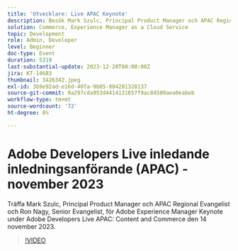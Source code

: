 ```yaml
---
title: 'Utvecklare: Live APAC Keynote'
description: Besök Mark Szulc, Principal Product Manager och APAC Regional Evangelist och Ron Nagy, Senior Evangelist, för Adobe Experience Manager Keynote under Adobe Developers Live APAC - Content and Commerce den 14 november 2023.
solution: Commerce, Experience Manager as a Cloud Service
topic: Development
role: Admin, Developer
level: Beginner
doc-type: Event
duration: 5319
last-substantial-update: 2023-12-20T00:00:00Z
jira: KT-14683
thumbnail: 3426342.jpeg
exl-id: 3b9e92ad-e16d-40fa-9b05-804201328137
source-git-commit: 9a297cda953d4414131657f9ac84580aea0eabeb
workflow-type: tm+mt
source-wordcount: '72'
ht-degree: 0%

---
```


# Adobe Developers Live inledande inledningsanförande (APAC) - november 2023

Träffa Mark Szulc, Principal Product Manager och APAC Regional Evangelist och Ron Nagy, Senior Evangelist, för Adobe Experience Manager Keynote under Adobe Developers Live APAC: Content and Commerce den 14 november 2023.

>[!VIDEO](https://video.tv.adobe.com/v/3426342/?learn=on)
